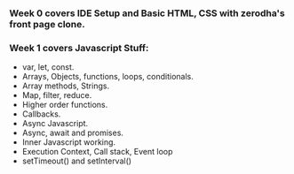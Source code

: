 ### Week 0 covers IDE Setup and Basic HTML, CSS with zerodha's front page clone.

### Week 1 covers Javascript Stuff:

- var, let, const.
- Arrays, Objects, functions, loops, conditionals.
- Array methods, Strings.
- Map, filter, reduce.
- Higher order functions.
- Callbacks.
- Async Javascript.
- Async, await and promises.
- Inner Javascript working.
- Execution Context, Call stack, Event loop
- setTimeout() and setInterval()
